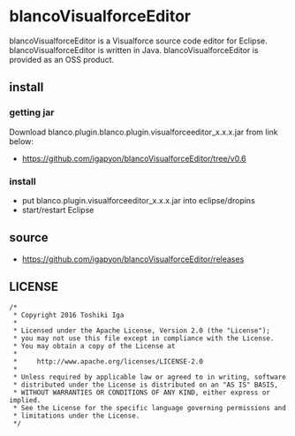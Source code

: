 # blancoVisualforceEditor

blancoVisualforceEditor is a Visualforce source code editor for Eclipse.
blancoVisualforceEditor is written in Java. blancoVisualforceEditor is provided as an OSS product.

## install

### getting jar

Download blanco.plugin.blanco.plugin.visualforceeditor_x.x.x.jar from link below:

- https://github.com/igapyon/blancoVisualforceEditor/tree/v0.6

### install

- put blanco.plugin.visualforceeditor_x.x.x.jar into eclipse/dropins
- start/restart Eclipse

## source

* https://github.com/igapyon/blancoVisualforceEditor/releases 

## LICENSE

```
/*
 * Copyright 2016 Toshiki Iga
 *
 * Licensed under the Apache License, Version 2.0 (the "License");
 * you may not use this file except in compliance with the License.
 * You may obtain a copy of the License at
 *
 *     http://www.apache.org/licenses/LICENSE-2.0
 *
 * Unless required by applicable law or agreed to in writing, software
 * distributed under the License is distributed on an "AS IS" BASIS,
 * WITHOUT WARRANTIES OR CONDITIONS OF ANY KIND, either express or implied.
 * See the License for the specific language governing permissions and
 * limitations under the License.
 */
```
